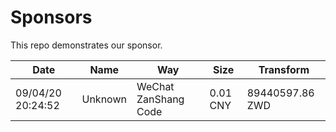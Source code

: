 # Sponsors

This repo demonstrates our sponsor.

| Date | Name | Way | Size | Transform |
| ---- | ---- | --- | ---- | --------- |
| 09/04/20 20:24:52| Unknown | WeChat ZanShang Code | 0.01 CNY | 89440597.86 ZWD |
